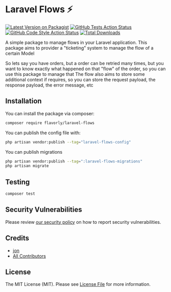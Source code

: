 # Laravel Flows ⚡

[![Latest Version on Packagist](https://img.shields.io/packagist/v/flavorly/laravel-flows.svg?style=flat-square)](https://packagist.org/packages/flavorly/laravel-flows)
[![GitHub Tests Action Status](https://img.shields.io/github/workflow/status/flavorly/laravel-flows/run-tests?label=tests)](https://github.com/flavorly/laravel-flows/actions?query=workflow%3Arun-tests+branch%3Amain)
[![GitHub Code Style Action Status](https://img.shields.io/github/workflow/status/flavorly/laravel-flows/Check%20&%20fix%20styling?label=code%20style)](https://github.com/flavorly/laravel-flows/actions?query=workflow%3A"Check+%26+fix+styling"+branch%3Amain)
[![Total Downloads](https://img.shields.io/packagist/dt/flavorly/laravel-flows.svg?style=flat-square)](https://packagist.org/packages/flavorly/laravel-flows)

A simple package to manage flows in your Laravel application.
This package aims to provider a "ticketing" system to manage the flow of a certain Model

So lets say you have orders, but a order can be retried many times, but you want to know exactly
what happened on that "flow" of the order, so you can use this package to manage that
The flow also aims to store some additional context if requires, so you can store the request payload, the response payload, the error message, etc


## Installation

You can install the package via composer:

```bash
composer require flavorly/laravel-flows
```

You can publish the config file with:

```bash
php artisan vendor:publish --tag="laravel-flows-config"
```

You can publish migrations

```bash
php artisan vendor:publish --tag=":laravel-flows-migrations"
php artisan migrate
```

## Testing

```bash
composer test
```

## Security Vulnerabilities

Please review [our security policy](../../security/policy) on how to report security vulnerabilities.

## Credits

- [jon](https://github.com/flavorly)
- [All Contributors](../../contributors)

## License

The MIT License (MIT). Please see [License File](LICENSE.md) for more information.
